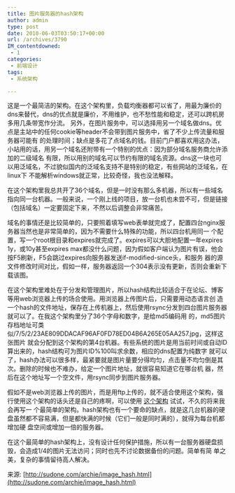 ```yaml
---
title: 图片服务器的hash架构
author: admin
type: post
date: 2010-06-03T03:50:17+00:00
url: /archives/3790
IM_contentdowned:
 - 1
categories:
 - 前端设计
tags:
 - 系统架构

---
```

这是一个最简洁的架构。在这个架构里，负载均衡器都可以省了，用最为廉价的dns来替代，dns的优点就是廉价，不用维护，也不愁性能和稳定，还可以跨机房多用几条带宽作分流。 另外，在图片服务中，可以选择用另一个域名做dns。优点是主站中的任何cookie等header不会带到图片服务中，省了不少上传流量和服务器可能有 的处理时间；缺点是多花了点域名的钱。目前门户都喜欢用这办法，小站用的话，用另一个域名还附带有一个特别的优点：因为部分域名服务商允许添加的二级域名 有限，所以用别的域名可以节约有限的域名资源。dns这一块也可以用泛域名，不过貌似国内的泛域名支持不是特别的稳定，有些网站的泛域名，在linux下 不能解析windows就正常，比较奇怪，我也没法解释。

在这个架构里我总共开了36个域名，但是一时没有那么多机器，所以有一些域名指向同一台机器。一般来说，一个刚上线的项目，放一台机也未尝不可，但是链接 （包括域名）一定要固定下来，不然以后调整会非常痛苦。

域名的事情还是比较简单的，只要照着填写web表单就完成了，配置四台nginx服务器当然也是非常简单的，因为不需要什么特殊的功能，所以四台机用同一 个配置，写一个root根目录和expires就完成了。expires可以大胆地配置一年expires 1y，或10y甚至expires max都没什么问题，因为假如客户端认为图片有误，他会按F5刷新，F5会跳过expires向服务器发送if-modified-since头，和服务 器的源文件修改时间对比，假如一样，服务器返回一个304表示没有更新，否则会重新下载该图。


在这个架构里难处在于分发和管理图片，所以hash结构比较适合于在论坛、博客等用web浏览器上传的场合使用。用浏览器上传图片后，只需要用动态语言创 造一个hash的文件地址，保存在上传机器上，然后使用rsync分发到四台图片服务器就可以了。在我这个架构里分了36个字母和数字，是给md5编码用 的，md5图片存档地址可类似/7/5/2/23AE809DDACAF96AF0FD78ED04B6A265E05AA257.jpg，这样这张图片 就会分配到这个架构的第4台机器。有些系统的图片是用当前时间或自动ID算出来的，hash结构可为图片ID%100叫求余数，相应的dns配置为纯数字 就可以了，hash办法可以很多样，最紧要就是图片量要分得均匀，点击量不均匀倒是其次。删除的时候也不难办，给定一个图片地址，就很容易知道它在哪台机 器，然后在这个地址写一个空文件，用rsync同步到图片服务器。


假如不是web浏览器上传的图片，而是用ftp上传的，就不适合使用这个架构，强行使用这个架构的话头还是自己的疼啊，可以使用 [这个架构](http://www.sudone.com/archie/nginx_pic.html) 试试，不久的将来我会再写一 个最简单的架构。hash架构也有一个要命的缺点，就是这几台机器的硬盘虽然都不容易满，但是都快满的时候（它们一般是同时满的），就得为每台机都增加硬 盘空间或增加一倍的服务器。


在这个最简单的hash架构上，没有设计任何保护措施，所以有一台服务器硬盘损毁，会造成1/4的图片无法访问；同时也先不讨论数据备份的问题。简单有简 单之美，复杂的事情留待高人解决。


来源: [http://sudone.com/archie/image_hash.html](http://sudone.com/archie/image_hash.html)
